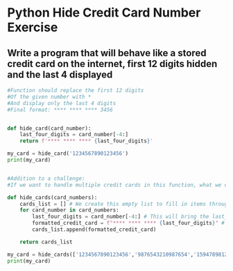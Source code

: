 # Python Hide Credit Card Number Exercise
## Write a program that will behave like a stored credit card on the internet, first 12 digits hidden and the last 4 displayed
```python 
#Function should replace the first 12 digits
#Of the given number with *
#And display only the last 4 digits
#Final format: **** **** **** 3456


def hide_card(card_number):
    last_four_digits = card_number[-4:]
    return f'**** **** **** {last_four_digits}'

my_card = hide_card('1234567890123456')
print(my_card)


#Addition to a challenge:
#If we want to handle multiple credit cards in this function, what we can do?

def hide_cards(card_numbers):
    cards_list = [] # We create this empty list to fill in items throughout the for loop execution
    for card_number in card_numbers:
        last_four_digits = card_number[-4:] # This will bring the last_four_digits for each card_number
        formatted_credit_card = f"**** **** **** {last_four_digits}" # This will format the cred
        cards_list.append(formatted_credit_card)

    return cards_list

my_card = hide_cards(['1234567890123456','9876543210987654','1594789812345678'])
print(my_card)
```